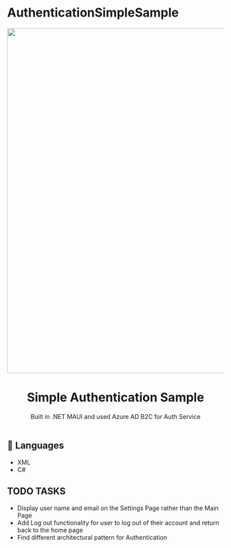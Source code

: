 # AuthenticationSimpleSample

<p align="center">
    <img width="800" src="./images/src.gif">
</p>

<h1 align="center">Simple Authentication Sample</h1>

<div align="center">
Built in .NET MAUI and used Azure AD B2C for Auth Service </br></br>
</div>

## 📂 Languages 
 - XML
 - C#

## TODO TASKS
- Display user name and email on the Settings Page rather than the Main Page
- Add Log out functionality for user to log out of their account and return back to the home page
- Find different architectural pattern for Authentication
